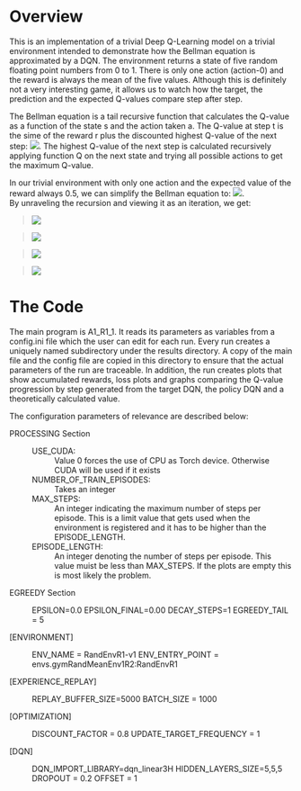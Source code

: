 # Overview

This is an implementation of a trivial Deep Q-Learning model on a trivial environment intended to demonstrate how the Bellman equation is approximated by a DQN. The environment returns a state of five random floating point numbers from 0 to 1. There is only one action (action-0) and the reward is always the mean of the five values. Although this is definitely not a very interesting game, it allows us to watch how the target, the prediction and the expected Q-values compare step after step. 

The Bellman equation is a tail recursive function that calculates the Q-value as a function of the state s and the action taken a. The Q-value at step t is the sime of the reward  r plus the discounted highest Q-value of the next step: <img src="https://render.githubusercontent.com/render/math?math=Q(s_t,a_t) \= r_t %2B \gamma \max_{a_{t%2B1}}Q(s_{t%2B1},a_{t%2B1})">. The highest Q-value of the next step is calculated recursively applying function Q on the next state and trying all possible actions to get the maximum Q-value. 

In our trivial environment with only one action and the expected value of the reward always 0.5, we can simplify the Bellman equation to: <img src="https://render.githubusercontent.com/render/math?math=Q_t \= r %2B \gamma Q_{t%2B1}">.  
By unraveling the recursion and viewing it as an iteration, we get:


> <img src="https://render.githubusercontent.com/render/math?math=Q_0 \= r \gamma^0 ">

> <img src="https://render.githubusercontent.com/render/math?math=Q_1 \= r (\gamma^0 %2B \gamma^1) ">

> <img src="https://render.githubusercontent.com/render/math?math=Q_2 \= r (\gamma^0 %2B \gamma^1 %2B \gamma^2 ) ">

> <img src="https://render.githubusercontent.com/render/math?math=Q_k \= r \sum_{i=0}^{k}\gamma^i ">

# The Code

The main program is A1_R1_1. It reads its parameters as variables from a config.ini file which the user can edit for each run. Every run creates a uniquely named subdirectory under the results directory. A copy of the main file and the config file are copied in this directory to ensure that the actual parameters of the run are traceable. In addition, the run creates plots that show accumulated rewards, loss plots and graphs comparing the Q-value progression by step generated from the target DQN, the policy DQN and a theoretically calculated value. 

The configuration parameters of relevance are described below:

<dl>
  <dt>PROCESSING Section</dt>
  <dd><dl>
    <dt>USE_CUDA:</dt> <dd> Value 0 forces the use of CPU as Torch device. Otherwise CUDA will be used if it exists</dd> 
    <dt>NUMBER_OF_TRAIN_EPISODES:</dt> <dd> Takes an integer </dd> 
    <dt> MAX_STEPS:</dt> <dd>An integer indicating the maximum number of steps per episode. This is a limit value that gets used when the environment is registered and it has to be higher than the EPISODE_LENGTH.</dd>
<dt>EPISODE_LENGTH:</dt> <dd>An integer denoting the number of steps per episode. This value muist be less than MAX_STEPS. If the plots are empty this is most likely the problem.</dd>
</dl></dd>
  
<dt>EGREEDY Section</dt>
  <dd><dl>
EPSILON=0.0
EPSILON_FINAL=0.00
DECAY_STEPS=1
EGREEDY_TAIL = 5
    </dl></dd>


[ENVIRONMENT]
  <dd><dl>
ENV_NAME = RandEnvR1-v1
ENV_ENTRY_POINT = envs.gymRandMeanEnv1R2:RandEnvR1
    </dl></dd>

[EXPERIENCE_REPLAY]
  <dd><dl>
REPLAY_BUFFER_SIZE=5000
BATCH_SIZE = 1000
    </dl></dd>

[OPTIMIZATION]
  <dd><dl>
DISCOUNT_FACTOR = 0.8 
UPDATE_TARGET_FREQUENCY = 1
    </dl></dd>

[DQN]
  <dd><dl>
DQN_IMPORT_LIBRARY=dqn_linear3H
HIDDEN_LAYERS_SIZE=5,5,5
DROPOUT = 0.2
OFFSET = 1
    </dl></dd>
</dl>